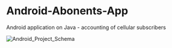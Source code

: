 # Android-Abonents-App
Android application on Java - accounting of cellular subscribers

![Android_Project_Schema](https://github.com/nikasuschinskaya/Android-Abonents-App/assets/92970744/2de8a9d4-0cdb-4791-b9f1-25761d9e8e18)
